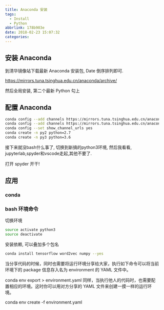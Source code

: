 ```yaml
---
title: Anaconda 安装
tags:
  - Install
  - Python
abbrlink: 178b903e
date: 2018-02-23 15:07:32
categories:
---
```


## 安装 Anaconda

到清华镜像站下载最新 Anaconda 安装包, Date 倒序排列即可.

https://mirrors.tuna.tsinghua.edu.cn/anaconda/archive/

然后全局安装, 第二个最新 Python 勾上

## 配置 Anaconda

```sh
conda config --add channels https://mirrors.tuna.tsinghua.edu.cn/anaconda/pkgs/free/
conda config --add channels https://mirrors.tuna.tsinghua.edu.cn/anaconda/pkgs/main/
conda config --set show_channel_urls yes
conda create -n py2 python=2.7
conda create -n py3 python=3.6
```

接下来就没bash什么事了, 切换到新搞的python3环境, 然后我看看, jupyterlab,spyder和vscode走起,其他不要了.

打开 spyder 开干!

## 应用

### conda



### bash 环境命令

切换环境

```sh
source activate python3
source deactivate
```

安装依赖, 可以叠加多个包名

```sh
conda install tensorflow word2vec numpy --yes
```

当分享代码的时候，同时也需要将运行环境分享给大家，执行如下命令可以将当前环境下的 package 信息存入名为 environment 的 YAML 文件中。

conda env export > environment.yaml
同样，当执行他人的代码时，也需要配置相应的环境。这时你可以用对方分享的 YAML 文件来创建一摸一样的运行环境。

conda env create -f environment.yaml
